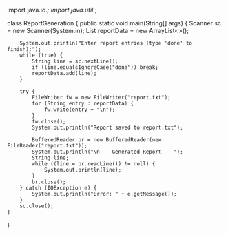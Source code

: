 import java.io.*;
import java.util.*;

class ReportGeneration {
    public static void main(String[] args) {
        Scanner sc = new Scanner(System.in);
        List<String> reportData = new ArrayList<>();

        System.out.println("Enter report entries (type 'done' to finish):");
        while (true) {
            String line = sc.nextLine();
            if (line.equalsIgnoreCase("done")) break;
            reportData.add(line);
        }

        try {
            FileWriter fw = new FileWriter("report.txt");
            for (String entry : reportData) {
                fw.write(entry + "\n");
            }
            fw.close();
            System.out.println("Report saved to report.txt");

            BufferedReader br = new BufferedReader(new FileReader("report.txt"));
            System.out.println("\n--- Generated Report ---");
            String line;
            while ((line = br.readLine()) != null) {
                System.out.println(line);
            }
            br.close();
        } catch (IOException e) {
            System.out.println("Error: " + e.getMessage());
        }
        sc.close();
    }
}
